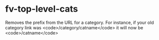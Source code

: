 fv-top-level-cats
=================

Removes the prefix from the URL for a category. For instance, if your old category link was &lt;code>/category/catname&lt;/code> it will now be &lt;code>/catname&lt;/code>